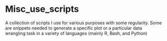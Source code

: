 # Misc_use_scripts
A collection of scripts I use for various purposes with some regularity. Some are snippets needed to generate a specific plot or a particular data wrangling task in a variety of languages (mainly R, Bash, and Python)

